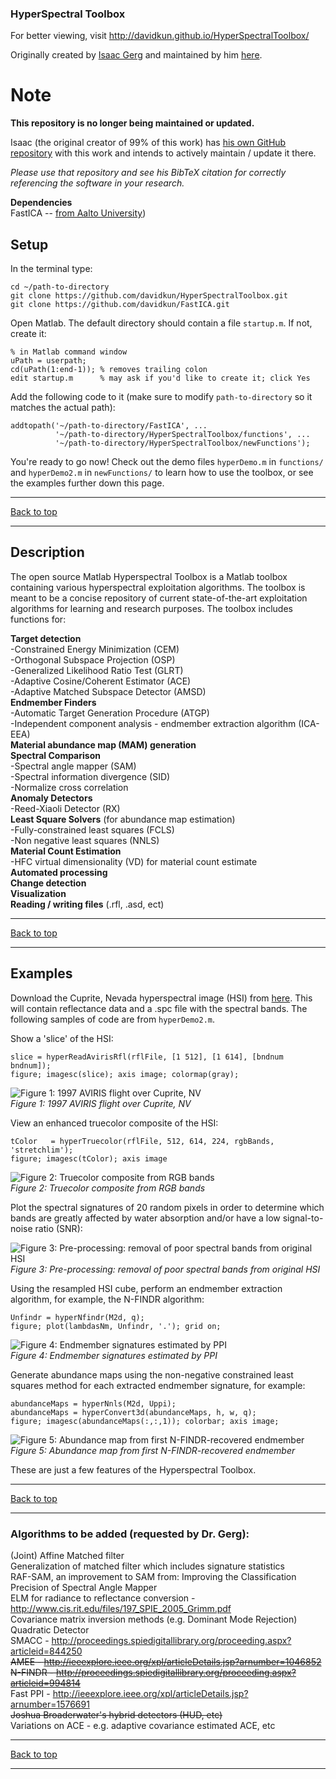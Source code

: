 ### HyperSpectral Toolbox ###

For better viewing, visit <http://davidkun.github.io/HyperSpectralToolbox/>  

Originally created by [Isaac Gerg](http://www.gergltd.com/home/) and maintained by him [here](https://github.com/isaacgerg/matlabHyperspectralToolbox).

# Note #

**This repository is no longer being maintained or updated.** 

Isaac (the original creator of 99% of this work) has [his own GitHub repository](https://github.com/isaacgerg/matlabHyperspectralToolbox) with this work and intends to actively maintain / update it there.

_Please use that repository and see his BibTeX citation for correctly referencing the software in your research._

**Dependencies**  
FastICA -- [from Aalto University](http://research.ics.aalto.fi/ica/fastica/code/dlcode.shtml))

## Setup ##

In the terminal type:

    cd ~/path-to-directory
    git clone https://github.com/davidkun/HyperSpectralToolbox.git
    git clone https://github.com/davidkun/FastICA.git

Open Matlab. The default directory should contain a file `startup.m`. If not, create it:

    % in Matlab command window
    uPath = userpath;
    cd(uPath(1:end-1)); % removes trailing colon
    edit startup.m      % may ask if you'd like to create it; click Yes

Add the following code to it (make sure to modify `path-to-directory` so it matches the actual path):

    addtopath('~/path-to-directory/FastICA', ...
              '~/path-to-directory/HyperSpectralToolbox/functions', ...
              '~/path-to-directory/HyperSpectralToolbox/newFunctions');

You're ready to go now! Check out the demo files `hyperDemo.m` in `functions/` and `hyperDemo2.m` in `newFunctions/` to learn how to use the toolbox, or see the examples further down this page.

***
[Back to top](https://github.com/davidkun/HyperSpectralToolbox#welcome-to-my-project)  
***

## Description ##

The open source Matlab Hyperspectral Toolbox is a Matlab toolbox containing various hyperspectral exploitation algorithms. The toolbox is meant to be a concise repository of current state-of-the-art exploitation algorithms for learning and research purposes. The toolbox includes functions for:

**Target detection**  
-Constrained Energy Minimization (CEM)  
-Orthogonal Subspace Projection (OSP)  
-Generalized Likelihood Ratio Test (GLRT)  
-Adaptive Cosine/Coherent Estimator (ACE)  
-Adaptive Matched Subspace Detector (AMSD)  
**Endmember Finders**  
-Automatic Target Generation Procedure (ATGP)  
-Independent component analysis - endmember extraction algorithm (ICA-EEA)  
**Material abundance map (MAM) generation**  
**Spectral Comparison**  
-Spectral angle mapper (SAM)  
-Spectral information divergence (SID)  
-Normalize cross correlation  
**Anomaly Detectors**  
-Reed-Xiaoli Detector (RX)  
**Least Square Solvers** (for abundance map estimation)  
-Fully-constrained least squares (FCLS)  
-Non negative least squares (NNLS)  
**Material Count Estimation**  
-HFC virtual dimensionality (VD) for material count estimate  
**Automated processing**  
**Change detection**  
**Visualization**  
**Reading / writing files** (.rfl, .asd, ect)

***
[Back to top](https://github.com/davidkun/HyperSpectralToolbox#welcome-to-my-project)  
***

## Examples ##

Download the Cuprite, Nevada hyperspectral image (HSI) from [here](http://aviris.jpl.nasa.gov/data/free_data.html). This will contain reflectance data and a .spc file with the spectral bands. The following samples of code are from `hyperDemo2.m`.

Show a 'slice' of the HSI:

    slice = hyperReadAvirisRfl(rflFile, [1 512], [1 614], [bndnum bndnum]);
    figure; imagesc(slice); axis image; colormap(gray);

![Figure 1: 1997 AVIRIS flight over Cuprite, NV](https://raw.githubusercontent.com/davidkun/HyperSpectralToolbox/master/figures/sampleSlice.png)  
_Figure 1: 1997 AVIRIS flight over Cuprite, NV_

View an enhanced truecolor composite of the HSI:

    tColor   = hyperTruecolor(rflFile, 512, 614, 224, rgbBands, 'stretchlim');
    figure; imagesc(tColor); axis image

![Figure 2: Truecolor composite from RGB bands](https://raw.githubusercontent.com/davidkun/HyperSpectralToolbox/master/figures/truecolor.png)  
_Figure 2: Truecolor composite from RGB bands_

Plot the spectral signatures of 20 random pixels in order to determine which bands are greatly affected by water absorption and/or have a low signal-to-noise ratio (SNR):

![Figure 3: Pre-processing: removal of poor spectral bands from original HSI](https://raw.githubusercontent.com/davidkun/HyperSpectralToolbox/master/figures/targets_spectra.png)  
_Figure 3: Pre-processing: removal of poor spectral bands from original HSI_

Using the resampled HSI cube, perform an endmember extraction algorithm, for example, the N-FINDR algorithm:

    Unfindr = hyperNfindr(M2d, q);
    figure; plot(lambdasNm, Unfindr, '.'); grid on;

![Figure 4: Endmember signatures estimated by PPI](https://raw.githubusercontent.com/davidkun/HyperSpectralToolbox/master/figures/endmmbrs-nfindr.png)  
_Figure 4: Endmember signatures estimated by PPI_

Generate abundance maps using the non-negative constrained least squares method for each extracted endmember signature, for example:

    abundanceMaps = hyperNnls(M2d, Uppi);
    abundanceMaps = hyperConvert3d(abundanceMaps, h, w, q);
    figure; imagesc(abundanceMaps(:,:,1)); colorbar; axis image; 

![Figure 5: Abundance map from first N-FINDR-recovered endmember](https://raw.githubusercontent.com/davidkun/HyperSpectralToolbox/master/figures/abund-nfindr-1.png)  
_Figure 5: Abundance map from first N-FINDR-recovered endmember_

These are just a few features of the Hyperspectral Toolbox.

***
[Back to top](https://github.com/davidkun/HyperSpectralToolbox#welcome-to-my-project)  
***

### Algorithms to be added (requested by Dr. Gerg): ###

(Joint) Affine Matched filter  
Generalization of matched filter which includes signature statistics  
RAF-SAM, an improvement to SAM from: Improving the Classification Precision of Spectral Angle Mapper  
ELM for radiance to reflectance conversion - http://www.cis.rit.edu/files/197_SPIE_2005_Grimm.pdf  
Covariance matrix inversion methods (e.g. Dominant Mode Rejection)  
Quadratic Detector  
SMACC - http://proceedings.spiedigitallibrary.org/proceeding.aspx?articleid=844250  
~~AMEE - http://ieeexplore.ieee.org/xpl/articleDetails.jsp?arnumber=1046852~~  
~~N-FINDR - http://proceedings.spiedigitallibrary.org/proceeding.aspx?articleid=994814~~  
Fast PPI - http://ieeexplore.ieee.org/xpl/articleDetails.jsp?arnumber=1576691  
~~Joshua Broaderwater's hybrid detectors (HUD, etc)~~  
Variations on ACE - e.g. adaptive covariance estimated ACE, etc  


***
[Back to top](https://github.com/davidkun/HyperSpectralToolbox#welcome-to-my-project)  
***